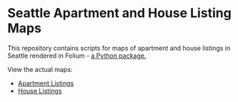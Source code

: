 # Seattle Apartment and House Listing Maps

This repository contains scripts for maps of apartment and house listings in Seattle rendered in Folium - [a Python package.](https://pypi.org/project/folium/)

View the actual maps:
* [Apartment Listings](https://sukanto-m.github.io/Seattle-Maps/apartments_map.html)
* [House Listings](https://sukanto-m.github.io/Seattle-Maps/apartments_map.html)
